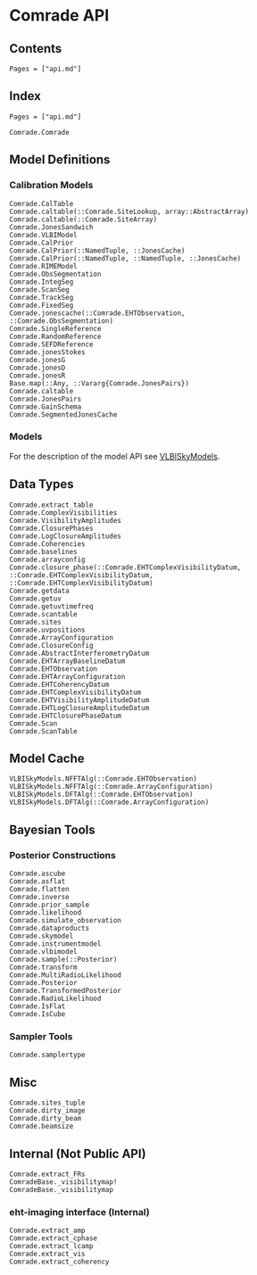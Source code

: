 # Comrade API



## Contents

```@contents
Pages = ["api.md"]
```

## Index

```@index
Pages = ["api.md"]
```

```@docs
Comrade.Comrade
```

## Model Definitions

### Calibration Models

```@docs
Comrade.CalTable
Comrade.caltable(::Comrade.SiteLookup, array::AbstractArray)
Comrade.caltable(::Comrade.SiteArray)
Comrade.JonesSandwich
Comrade.VLBIModel
Comrade.CalPrior
Comrade.CalPrior(::NamedTuple, ::JonesCache)
Comrade.CalPrior(::NamedTuple, ::NamedTuple, ::JonesCache)
Comrade.RIMEModel
Comrade.ObsSegmentation
Comrade.IntegSeg
Comrade.ScanSeg
Comrade.TrackSeg
Comrade.FixedSeg
Comrade.jonescache(::Comrade.EHTObservation, ::Comrade.ObsSegmentation)
Comrade.SingleReference
Comrade.RandomReference
Comrade.SEFDReference
Comrade.jonesStokes
Comrade.jonesG
Comrade.jonesD
Comrade.jonesR
Base.map(::Any, ::Vararg{Comrade.JonesPairs})
Comrade.caltable
Comrade.JonesPairs
Comrade.GainSchema
Comrade.SegmentedJonesCache
```

### Models

For the description of the model API see [VLBISkyModels](https://ehtjulia.github.io/VLBISkyModels.jl/stable/).




## Data Types


```@docs
Comrade.extract_table
Comrade.ComplexVisibilities
Comrade.VisibilityAmplitudes
Comrade.ClosurePhases
Comrade.LogClosureAmplitudes
Comrade.Coherencies
Comrade.baselines
Comrade.arrayconfig
Comrade.closure_phase(::Comrade.EHTComplexVisibilityDatum, ::Comrade.EHTComplexVisibilityDatum, ::Comrade.EHTComplexVisibilityDatum)
Comrade.getdata
Comrade.getuv
Comrade.getuvtimefreq
Comrade.scantable
Comrade.sites
Comrade.uvpositions
Comrade.ArrayConfiguration
Comrade.ClosureConfig
Comrade.AbstractInterferometryDatum
Comrade.EHTArrayBaselineDatum
Comrade.EHTObservation
Comrade.EHTArrayConfiguration
Comrade.EHTCoherencyDatum
Comrade.EHTComplexVisibilityDatum
Comrade.EHTVisibilityAmplitudeDatum
Comrade.EHTLogClosureAmplitudeDatum
Comrade.EHTClosurePhaseDatum
Comrade.Scan
Comrade.ScanTable
```

## Model Cache
```@docs
VLBISkyModels.NFFTAlg(::Comrade.EHTObservation)
VLBISkyModels.NFFTAlg(::Comrade.ArrayConfiguration)
VLBISkyModels.DFTAlg(::Comrade.EHTObservation)
VLBISkyModels.DFTAlg(::Comrade.ArrayConfiguration)
```


## Bayesian Tools

### Posterior Constructions

```@docs
Comrade.ascube
Comrade.asflat
Comrade.flatten
Comrade.inverse
Comrade.prior_sample
Comrade.likelihood
Comrade.simulate_observation
Comrade.dataproducts
Comrade.skymodel
Comrade.instrumentmodel
Comrade.vlbimodel
Comrade.sample(::Posterior)
Comrade.transform
Comrade.MultiRadioLikelihood
Comrade.Posterior
Comrade.TransformedPosterior
Comrade.RadioLikelihood
Comrade.IsFlat
Comrade.IsCube
```

### Sampler Tools
```@docs
Comrade.samplertype
```

## Misc

```@docs
Comrade.sites_tuple
Comrade.dirty_image
Comrade.dirty_beam
Comrade.beamsize
```

## Internal (Not Public API)
```@docs
Comrade.extract_FRs
ComradeBase._visibilitymap!
ComradeBase._visibilitymap
```

### eht-imaging interface (Internal)

```@docs
Comrade.extract_amp
Comrade.extract_cphase
Comrade.extract_lcamp
Comrade.extract_vis
Comrade.extract_coherency
```


